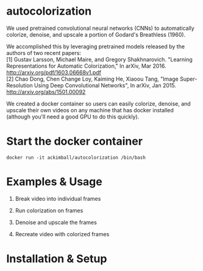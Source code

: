 autocolorization
==================
We used pretrained convolutional neural networks (CNNs) to automatically colorize, denoise, and upscale a portion of Godard's Breathless (1960).

We accomplished this by leveraging pretrained models released by the authors of two recent papers:    
[1] Gustav Larsson, Michael Maire, and Gregory Shakhnarovich. "Learning Representations for Automatic Colorization," In arXiv, Mar 2016. http://arxiv.org/pdf/1603.06668v1.pdf    
[2] Chao Dong, Chen Change Loy, Kaiming He, Xiaoou Tang, "Image Super-Resolution Using Deep Convolutional Networks", In arXiv, Jan 2015. http://arxiv.org/abs/1501.00092

We created a docker container so users can easily colorize, denoise, and upscale their own videos on any machine that has docker installed (although you'll need a good GPU to do this quickly).

Start the docker container
==========================
```
docker run -it ackimball/autocolorization /bin/bash
```


Examples & Usage
================
1. Break video into individual frames

2. Run colorization on frames

3. Denoise and upscale the frames   

4. Recreate video with colorized frames



Installation & Setup
====================




